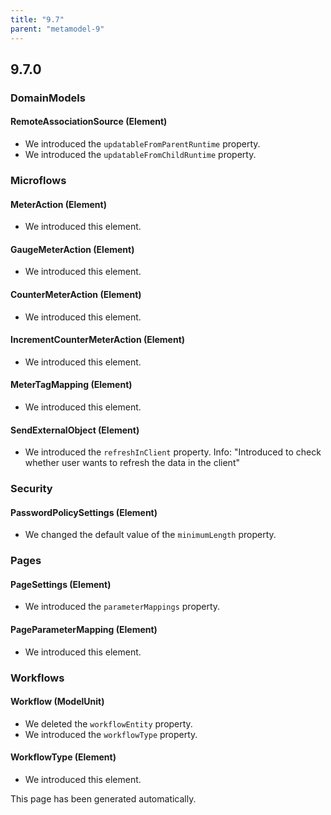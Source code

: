 ```yaml
---
title: "9.7"
parent: "metamodel-9"
---
```


## 9.7.0

### DomainModels

#### RemoteAssociationSource (Element)
* We introduced the `updatableFromParentRuntime` property. 
* We introduced the `updatableFromChildRuntime` property. 

### Microflows

#### MeterAction (Element)
* We introduced this element.

#### GaugeMeterAction (Element)
* We introduced this element.

#### CounterMeterAction (Element)
* We introduced this element.

#### IncrementCounterMeterAction (Element)
* We introduced this element.

#### MeterTagMapping (Element)
* We introduced this element.

#### SendExternalObject (Element)
* We introduced the `refreshInClient` property. Info: "Introduced to check whether user wants to refresh the data in the client"

### Security

#### PasswordPolicySettings (Element)
* We changed the default value of the `minimumLength` property.

### Pages

#### PageSettings (Element)
* We introduced the `parameterMappings` property. 

#### PageParameterMapping (Element)
* We introduced this element. 

### Workflows

#### Workflow (ModelUnit)
* We deleted the `workflowEntity` property. 
* We introduced the `workflowType` property. 

#### WorkflowType (Element)
* We introduced this element. 

This page has been generated automatically.
